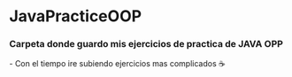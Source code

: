 # JavaPracticeOOP
<h3>Carpeta donde guardo mis ejercicios de practica de JAVA OPP </h3>
- Con el tiempo ire subiendo ejercicios mas complicados
☕
